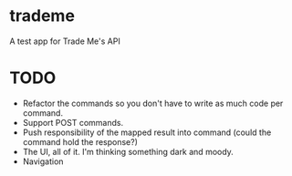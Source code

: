 trademe
=======

A test app for Trade Me's API

TODO
====

* Refactor the commands so you don't have to write as much code per command.
* Support POST commands.
* Push responsibility of the mapped result into command (could the command hold the response?)
* The UI, all of it. I'm thinking something dark and moody.
* Navigation
